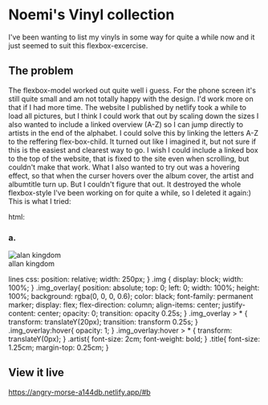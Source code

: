 # Noemi's Vinyl collection

I've been wanting to list my vinyls in some way for quite a while now and it just seemed to suit this flexbox-excercise.

## The problem

The flexbox-model worked out quite well i guess. For the phone screen it's still quite small and am not totally happy with the design. I'd work more on that if I had more time. The website I published by netlify took a while to load all pictures, but I think I could work that out by scaling down the sizes
I also wanted to include a linked overview (A-Z) so I can jump directly to artists in the end of the alphabet. I could solve this by linking the letters A-Z to the reffering flex-box-child. It turned out like I imagined it, but not sure if this is the easiest and clearest way to go. I wish I could include a linked box to the top of the website, that is fixed to the site even when scrolling, but couldn't make that work.
What I also wanted to try out was a hovering effect, so that when the curser hovers over the album cover, the artist and albumtitle turn up. But I couldn't figure that out. It destroyed the whole flexbox-style I've been working on for quite a while, so I deleted it again:) This is what I tried:

html:
      <section class="flex-parent">
      <div class="flex-child a"><h3 id="a.">a.</h3></div>
      <div class="flex-child allan">
        <div class="image">
        <img class="img" src="./Bilder/allan kingdom - lines. JPG" alt="alan kingdom">
        <div class="img_overlay">
            <div class="artist">allan kingdom</div>
            <p class="title">
              lines
css:
      position: relative;
      width: 250px;
    }
    .img {
      display: block;
      width: 100%;
    }
    .img_overlay{
      position: absolute;
      top: 0;
      left: 0;
      width: 100%;
      height: 100%;
      background: rgba(0, 0, 0, 0.6);
      color: black;
      font-family: permanent marker;
      display: flex;
      flex-direction: column;
      align-items: center;
      justify-content: center;
      opacity: 0;
      transition: opacity 0.25s;
    }
    .img_overlay > * {
      transform: translateY(20px);
      transition: transform 0.25s;
    }  
    .img_overlay:hover{
      opacity: 1;
    }
    .img_overlay:hover > * {
      transform: translateY(0px);
    }
    .artist{
      font-size: 2cm;
      font-weight: bold;
    }
    .title{
      font-size: 1.25cm;
      margin-top: 0.25cm;
    }

## View it live

https://angry-morse-a144db.netlify.app/#b
